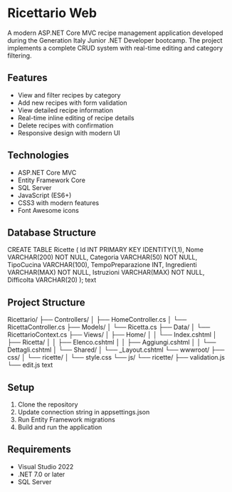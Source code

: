 # Ricettario Web
A modern ASP.NET Core MVC recipe management application developed during the Generation Italy Junior .NET Developer bootcamp. The project implements a complete CRUD system with real-time editing and category filtering.

## Features
- View and filter recipes by category
- Add new recipes with form validation
- View detailed recipe information
- Real-time inline editing of recipe details
- Delete recipes with confirmation
- Responsive design with modern UI

## Technologies
- ASP.NET Core MVC
- Entity Framework Core
- SQL Server
- JavaScript (ES6+)
- CSS3 with modern features
- Font Awesome icons

## Database Structure
CREATE TABLE Ricette (
Id INT PRIMARY KEY IDENTITY(1,1),
Nome VARCHAR(200) NOT NULL,
Categoria VARCHAR(50) NOT NULL,
TipoCucina VARCHAR(100),
TempoPreparazione INT,
Ingredienti VARCHAR(MAX) NOT NULL,
Istruzioni VARCHAR(MAX) NOT NULL,
Difficolta VARCHAR(20)
);
text

## Project Structure
Ricettario/
├── Controllers/
│ ├── HomeController.cs
│ └── RicettaController.cs
├── Models/
│ └── Ricetta.cs
├── Data/
│ └── RicettarioContext.cs
├── Views/
│ ├── Home/
│ │ └── Index.cshtml
│ ├── Ricetta/
│ │ ├── Elenco.cshtml
│ │ ├── Aggiungi.cshtml
│ │ └── Dettagli.cshtml
│ └── Shared/
│ └── _Layout.cshtml
└── wwwroot/
├── css/
│ └── ricette/
│ └── style.css
└── js/
└── ricette/
├── validation.js
└── edit.js
text

## Setup
1. Clone the repository
2. Update connection string in appsettings.json
3. Run Entity Framework migrations
4. Build and run the application

## Requirements
- Visual Studio 2022
- .NET 7.0 or later
- SQL Server
